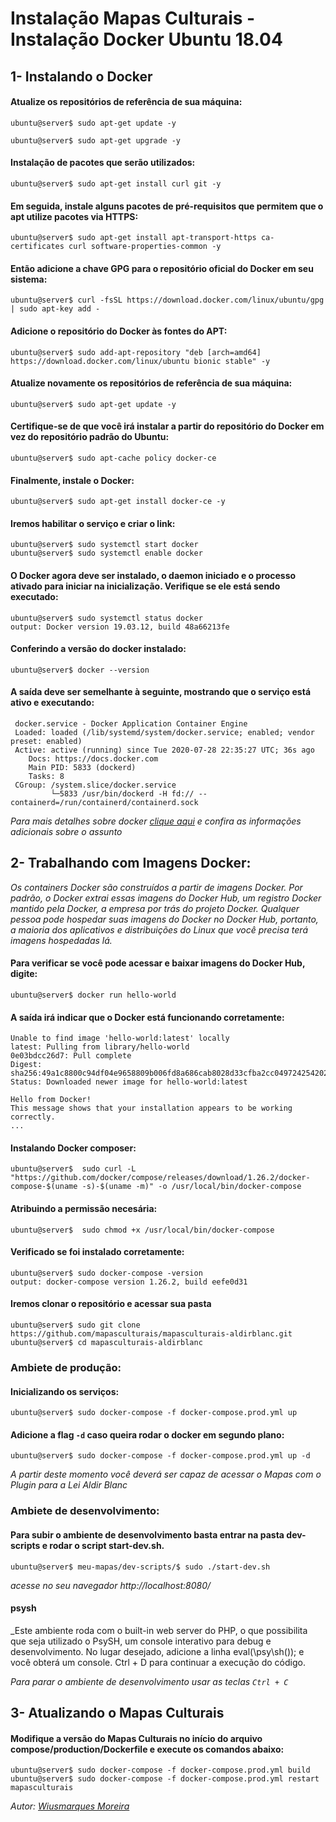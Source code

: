 # Instalação Mapas Culturais - Instalação Docker Ubuntu 18.04

  ## 1- Instalando o Docker
  
  #### Atualize os repositórios de referência de sua máquina:
  
  ```
  ubuntu@server$ sudo apt-get update -y
  ```
  ```
  ubuntu@server$ sudo apt-get upgrade -y
  ````
  
  #### Instalação de pacotes que serão utilizados:
  
  ```
  ubuntu@server$ sudo apt-get install curl git -y
  ```
  
  #### Em seguida, instale alguns pacotes de pré-requisitos que permitem que o apt utilize pacotes via HTTPS:
  
  ```
  ubuntu@server$ sudo apt-get install apt-transport-https ca-certificates curl software-properties-common -y
  ```
  
  
  #### Então adicione a chave GPG para o repositório oficial do Docker em seu sistema:
  
  ```
  ubuntu@server$ curl -fsSL https://download.docker.com/linux/ubuntu/gpg | sudo apt-key add -
  ```
  #### Adicione o repositório do Docker às fontes do APT:
  
  ```
  ubuntu@server$ sudo add-apt-repository "deb [arch=amd64] https://download.docker.com/linux/ubuntu bionic stable" -y
  ```
  
  #### Atualize novamente os repositórios de referência de sua máquina:
  
  ```
  ubuntu@server$ sudo apt-get update -y
  ```
  
  #### Certifique-se de que você irá instalar a partir do repositório do Docker em vez do repositório padrão do Ubuntu:
  
  ```
  ubuntu@server$ sudo apt-cache policy docker-ce
  ```
  
  #### Finalmente, instale o Docker:
  
  ```
  ubuntu@server$ sudo apt-get install docker-ce -y
  ```
  
  #### Iremos habilitar o serviço e criar o link:
  
  ```
  ubuntu@server$ sudo systemctl start docker
  ubuntu@server$ sudo systemctl enable docker
  ```
  
  #### O Docker agora deve ser instalado, o daemon iniciado e o processo ativado para iniciar na inicialização. Verifique se ele está sendo executado:
  
  ```
  ubuntu@server$ sudo systemctl status docker
  output: Docker version 19.03.12, build 48a66213fe
  ```
  
  #### Conferindo a versão do docker instalado:
  
  ```
  ubuntu@server$ docker --version
  ```
  
  #### A saída deve ser semelhante à seguinte, mostrando que o serviço está ativo e executando:
  
  ```
   docker.service - Docker Application Container Engine
   Loaded: loaded (/lib/systemd/system/docker.service; enabled; vendor preset: enabled)
   Active: active (running) since Tue 2020-07-28 22:35:27 UTC; 36s ago
      Docs: https://docs.docker.com
      Main PID: 5833 (dockerd)
      Tasks: 8
   CGroup: /system.slice/docker.service
           └─5833 /usr/bin/dockerd -H fd:// --containerd=/run/containerd/containerd.sock
  ```
  
  _Para mais detalhes sobre docker [clique aqui](https://www.digitalocean.com/community/tutorials/como-instalar-e-usar-o-docker-no-ubuntu-18-04-pt) e confira as informações adicionais sobre o assunto_
  
  ## 2- Trabalhando com Imagens Docker:
  
  
  
  _Os containers Docker são construídos a partir de imagens Docker. Por padrão, o Docker extrai essas imagens do Docker Hub, um registro Docker mantido pela Docker, a empresa por trás do projeto Docker. Qualquer pessoa pode hospedar suas imagens do Docker no Docker Hub, portanto, a maioria dos aplicativos e distribuições do Linux que você precisa terá imagens hospedadas lá._

  #### Para verificar se você pode acessar e baixar imagens do Docker Hub, digite:
  
  
  ```
  ubuntu@server$ docker run hello-world
  ```
  
  #### A saída irá indicar que o Docker está funcionando corretamente:
  
  ```
  Unable to find image 'hello-world:latest' locally
  latest: Pulling from library/hello-world
  0e03bdcc26d7: Pull complete 
  Digest: sha256:49a1c8800c94df04e9658809b006fd8a686cab8028d33cfba2cc049724254202
  Status: Downloaded newer image for hello-world:latest

  Hello from Docker!
  This message shows that your installation appears to be working correctly.
  ...
  ```
  
  #### Instalando Docker composer:
  
  ```
  ubuntu@server$  sudo curl -L "https://github.com/docker/compose/releases/download/1.26.2/docker-compose-$(uname -s)-$(uname -m)" -o /usr/local/bin/docker-compose
  ```
  
  #### Atribuindo a permissão necesária:
  
  ```
  ubuntu@server$  sudo chmod +x /usr/local/bin/docker-compose
  ```
  
  #### Verificado se foi instalado corretamente:
  
  ```
  ubuntu@server$ sudo docker-compose -version
  output: docker-compose version 1.26.2, build eefe0d31
  ```
  #### Iremos clonar o repositório e acessar sua pasta
  
  ```
  ubuntu@server$ sudo git clone https://github.com/mapasculturais/mapasculturais-aldirblanc.git
  ubuntu@server$ cd mapasculturais-aldirblanc
  ```
  
  ### Ambiete de produção:
  
  #### Inicializando os serviços:
  
  ```
  ubuntu@server$ sudo docker-compose -f docker-compose.prod.yml up
  ```
  
  #### Adicione a flag ```-d``` caso queira rodar o docker em segundo plano:
  
  ```
  ubuntu@server$ sudo docker-compose -f docker-compose.prod.yml up -d
  ```
  
  _A partir deste momento você deverá ser capaz de acessar o Mapas com o Plugin para a Lei Aldir Blanc_
  
  ### Ambiete de desenvolvimento:
  
  #### Para subir o ambiente de desenvolvimento basta entrar na pasta dev-scripts e rodar o script start-dev.sh.

  ``` 
  ubuntu@server$ meu-mapas/dev-scripts/$ sudo ./start-dev.sh 
  ```
  _acesse no seu navegador http://localhost:8080/_

  #### psysh

  _Este ambiente roda com o built-in web server do PHP, o que possibilita que seja utilizado o PsySH, um console interativo para debug e desenvolvimento. No lugar desejado, adicione a linha eval(\psy\sh()); e você obterá um console. Ctrl + D para continuar a execução do código.

 _Para parar o ambiente de desenvolvimento usar as teclas ```Ctrl + C```_

## 3- Atualizando o Mapas Culturais

#### Modifique a versão do Mapas Culturais no início do arquivo compose/production/Dockerfile e execute os comandos abaixo:

```
ubuntu@server$ sudo docker-compose -f docker-compose.prod.yml build
ubuntu@server$ sudo docker-compose -f docker-compose.prod.yml restart mapasculturais
```

_Autor: [Wiusmarques Moreira](https://github.com/wiusmarques/)_

